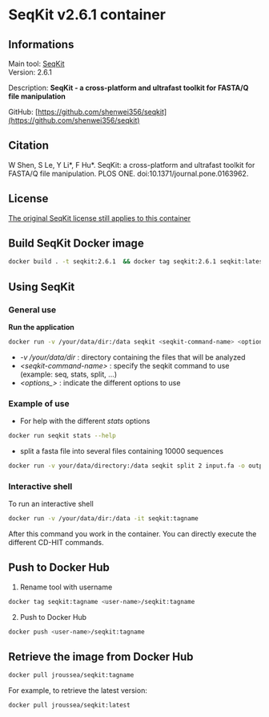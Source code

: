 # SeqKit v2.6.1 container

## Informations

Main tool: [SeqKit](https://bioinf.shenwei.me/seqkit/) \
Version: 2.6.1

Description: **SeqKit - a cross-platform and ultrafast toolkit for FASTA/Q file manipulation**

GitHub: [https://github.com/shenwei356/seqkit](https://github.com/shenwei356/seqkit) 

## Citation

W Shen, S Le, Y Li*, F Hu*. SeqKit: a cross-platform and ultrafast toolkit for FASTA/Q file manipulation. PLOS ONE. doi:10.1371/journal.pone.0163962. 

## License

[The original SeqKit license still applies to this container](https://github.com/shenwei356/seqkit/blob/master/LICENSE)

## Build SeqKit Docker image

```bash
docker build . -t seqkit:2.6.1  && docker tag seqkit:2.6.1 seqkit:latest
```

## Using SeqKit

### General use

**Run the application**
```bash
docker run -v /your/data/dir:/data seqkit <seqkit-command-name> <options>
```
* *-v /your/data/dir* : directory containing the files that will be analyzed 
* *\<seqkit-command-name\>* : specify the seqkit command to use (example: seq, stats, split, ...) 
* *\<options_\>* : indicate the different options to use

### Example of use

* For help with the different *stats* options
```bash
docker run seqkit stats --help
```
* split a fasta file into several files containing 10000 sequences
```bash
docker run -v your/data/directory:/data seqkit split 2 input.fa -o output -f -s 10000
```

### Interactive shell

To run an interactive shell
```bash
docker run -v /your/data/dir:/data -it seqkit:tagname
```
After this command you work in the container. You can directly execute the different CD-HIT commands.

## Push to Docker Hub
1. Rename tool with username
```bash
docker tag seqkit:tagname <user-name>/seqkit:tagname
```
2. Push to Docker Hub
```bash
docker push <user-name>/seqkit:tagname
```

## Retrieve the image from Docker Hub

```bash
docker pull jroussea/seqkit:tagname
```
For example, to retrieve the latest version:
```bash
docker pull jroussea/seqkit:latest
```
